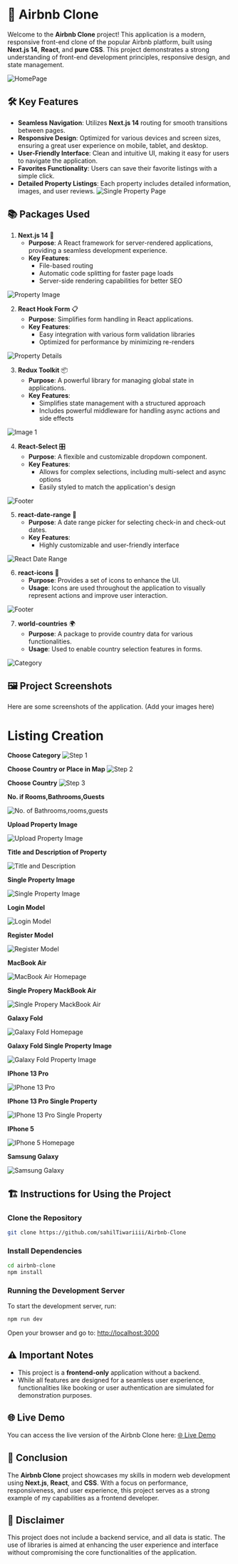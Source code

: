 

# 🌟 Airbnb Clone


Welcome to the **Airbnb Clone** project! This application is a modern, responsive front-end clone of the popular Airbnb platform, built using **Next.js 14**, **React**, and **pure CSS**. This project demonstrates a strong understanding of front-end development principles, responsive design, and state management.

![HomePage](public/images/a.png)


## 🛠️ Key Features

- **Seamless Navigation**: Utilizes **Next.js 14** routing for smooth transitions between pages.
- **Responsive Design**: Optimized for various devices and screen sizes, ensuring a great user experience on mobile, tablet, and desktop.
- **User-Friendly Interface**: Clean and intuitive UI, making it easy for users to navigate the application.
- **Favorites Functionality**: Users can save their favorite listings with a simple click.
- **Detailed Property Listings**: Each property includes detailed information, images, and user reviews.
![Single Property Page](public/images/a2.png)
## 📚 Packages Used

1. **Next.js 14** 🚀
   - **Purpose**: A React framework for server-rendered applications, providing a seamless development experience.
   - **Key Features**: 
     - File-based routing
     - Automatic code splitting for faster page loads
     - Server-side rendering capabilities for better SEO

![Property Image](public/images/a3.png)

2. **React Hook Form** 📋
   - **Purpose**: Simplifies form handling in React applications.
   - **Key Features**: 
     - Easy integration with various form validation libraries
     - Optimized for performance by minimizing re-renders

![Property Details](public/images/a4.png)

3. **Redux Toolkit** 📦
   - **Purpose**: A powerful library for managing global state in applications.
   - **Key Features**: 
     - Simplifies state management with a structured approach
     - Includes powerful middleware for handling async actions and side effects

![Image 1](public/images/a6.png)

4. **React-Select** 🎛️
   - **Purpose**: A flexible and customizable dropdown component.
   - **Key Features**: 
     - Allows for complex selections, including multi-select and async options
     - Easily styled to match the application's design


![Footer](public/images/a7.png)

5. **react-date-range** 📅
   - **Purpose**: A date range picker for selecting check-in and check-out dates.
   - **Key Features**: 
     - Highly customizable and user-friendly interface


![React Date Range](public/images/a5.png)

6. **react-icons** 🎨
   - **Purpose**: Provides a set of icons to enhance the UI.
   - **Usage**: Icons are used throughout the application to visually represent actions and improve user interaction.


![Footer](public/images/a9.png)

7. **world-countries** 🌍
   - **Purpose**: A package to provide country data for various functionalities.
   - **Usage**: Used to enable country selection features in forms.


![Category](public/images/a10.png)

## 🖼️ Project Screenshots

Here are some screenshots of the application. (Add your images here)
 
# Listing Creation 
**Choose Category**
![Step 1](public/images/lc.png)

**Choose Country or Place in Map**
![Step 2](public/images/ls1.png)

**Choose Country**
![Step 3](public/images/ls11.png)

**No. if Rooms,Bathrooms,Guests**

![No. of Bathrooms,rooms,guests](public/images/ls12.png)

**Upload Property Image**

![Upload Property Image](public/images/ls30.png)

**Title and Description of Property**

![Title and Description](public/images/ls31.png)

**Single Property Image**

![Single Property Image](public/images/lm.png)

**Login Model**

![Login Model](public/images/login.png)

**Register Model**

![Register Model](public/images/register.png)

**MacBook Air**

![MacBook Air Homepage](public/images/lap1.png)

**Single Propery MackBook Air**

![Single Propery MackBook Air](public/images/lap2.png)

**Galaxy Fold**

![Galaxy Fold Homepage](public/images/tab1.png)

**Galaxy Fold Single Property Image**

![Galaxy Fold Property Image](public/images/tab2.png)

**IPhone 13 Pro**

![IPhone 13 Pro](public/images/ip1.png)

**IPhone 13 Pro Single Property**

![IPhone 13 Pro Single Property](public/images/ip2.png)

**IPhone 5**

![IPhone 5 Homepage](public/images/i5.png)

**Samsung Galaxy**

![Samsung Galaxy](public/images/sam.png)

## 🏗️ Instructions for Using the Project

### Clone the Repository

```bash
git clone https://github.com/sahilTiwariiii/Airbnb-Clone
```

### Install Dependencies

```bash
cd airbnb-clone
npm install
```

### Running the Development Server

To start the development server, run:

```bash
npm run dev
```

Open your browser and go to: [http://localhost:3000](http://localhost:3000)

## ⚠️ Important Notes

- This project is a **frontend-only** application without a backend.
- While all features are designed for a seamless user experience, functionalities like booking or user authentication are simulated for demonstration purposes.

## 🌐 Live Demo

You can access the live version of the Airbnb Clone here: [🌐 Live Demo](https://your-live-demo-link.com)

## 💼 Conclusion

The **Airbnb Clone** project showcases my skills in modern web development using **Next.js**, **React**, and **CSS**. With a focus on performance, responsiveness, and user experience, this project serves as a strong example of my capabilities as a frontend developer.

## 🛑 Disclaimer

This project does not include a backend service, and all data is static. The use of libraries is aimed at enhancing the user experience and interface without compromising the core functionalities of the application.

